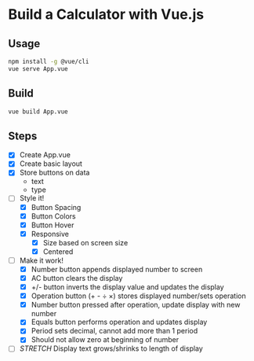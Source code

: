 # Build a Calculator with Vue.js

## Usage

```sh
npm install -g @vue/cli
vue serve App.vue
```

## Build

```sh
vue build App.vue
```

## Steps

* [x] Create App.vue
* [x] Create basic layout
* [x] Store buttons on data
  * text
  * type
* [ ] Style it!
  * [x] Button Spacing
  * [x] Button Colors
  * [x] Button Hover
  * [x] Responsive
    * [x] Size based on screen size
    * [x] Centered
* [ ] Make it work!
  * [x] Number button appends displayed number to screen
  * [x] AC button clears the display
  * [x] +/- button inverts the display value and updates the display
  * [x] Operation button (+ - ÷ ×) stores displayed number/sets operation
  * [x] Number button pressed after operation, update display with new number
  * [x] Equals button performs operation and updates display
  * [x] Period sets decimal, cannot add more than 1 period
  * [x] Should not allow zero at beginning of number
* [ ] *STRETCH* Display text grows/shrinks to length of display
